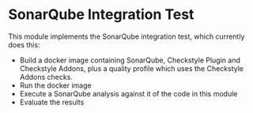 # SonarQube Integration Test

This module implements the SonarQube integration test, which currently does this:

- Build a docker image containing SonarQube, Checkstyle Plugin and Checkstyle Addons, plus a quality profile
  which uses the Checkstyle Addons checks.
- Run the docker image
- Execute a SonarQube analysis against it of the code in this module
- Evaluate the results
